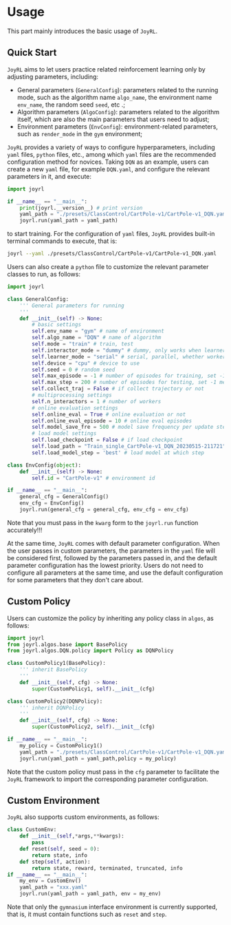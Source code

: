 # Usage

This part mainly introduces the basic usage of `JoyRL`.

## Quick Start

`JoyRL` aims to let users practice related reinforcement learning only by adjusting parameters, including:

* General parameters (`GeneralConfig`): parameters related to the running mode, such as the algorithm name `algo_name`, the environment name `env_name`, the random seed `seed`, etc .;
* Algorithm parameters (`AlgoConfig`): parameters related to the algorithm itself, which are also the main parameters that users need to adjust;
* Environment parameters (`EnvConfig`): environment-related parameters, such as `render_mode` in the `gym` environment;

`JoyRL` provides a variety of ways to configure hyperparameters, including `yaml` files, `python` files, etc., among which `yaml` files are the recommended configuration method for novices. Taking `DQN` as an example, users can create a new `yaml` file, for example `DQN.yaml`, and configure the relevant parameters in it, and execute:

```python
import joyrl

if __name__ == "__main__":
    print(joyrl.__version__) # print version
    yaml_path = "./presets/ClassControl/CartPole-v1/CartPole-v1_DQN.yaml"
    joyrl.run(yaml_path = yaml_path)
```

to start training. For the configuration of `yaml` files, `JoyRL` provides built-in terminal commands to execute, that is:

```bash
joyrl --yaml ./presets/ClassControl/CartPole-v1/CartPole-v1_DQN.yaml
```

Users can also create a `python` file to customize the relevant parameter classes to run, as follows:

```python
import joyrl

class GeneralConfig:
    ''' General parameters for running
    '''
    def __init__(self) -> None:
        # basic settings
        self.env_name = "gym" # name of environment
        self.algo_name = "DQN" # name of algorithm
        self.mode = "train" # train, test
        self.interactor_mode = "dummy" # dummy, only works when learner_mode is serial
        self.learner_mode = "serial" # serial, parallel, whether workers and learners are in parallel
        self.device = "cpu" # device to use
        self.seed = 0 # random seed
        self.max_episode = -1 # number of episodes for training, set -1 to keep running
        self.max_step = 200 # number of episodes for testing, set -1 means unlimited steps
        self.collect_traj = False # if collect trajectory or not
        # multiprocessing settings
        self.n_interactors = 1 # number of workers
        # online evaluation settings
        self.online_eval = True # online evaluation or not
        self.online_eval_episode = 10 # online eval episodes
        self.model_save_fre = 500 # model save frequency per update step
        # load model settings
        self.load_checkpoint = False # if load checkpoint
        self.load_path = "Train_single_CartPole-v1_DQN_20230515-211721" # path to load model
        self.load_model_step = 'best' # load model at which step

class EnvConfig(object):
    def __init__(self) -> None:
        self.id = "CartPole-v1" # environment id

if __name__ == "__main__":
    general_cfg = GeneralConfig()
    env_cfg = EnvConfig()
    joyrl.run(general_cfg = general_cfg, env_cfg = env_cfg)
```

Note that you must pass in the `kwarg` form to the `joyrl.run` function accurately!!!

At the same time, `JoyRL` comes with default parameter configuration. When the user passes in custom parameters, the parameters in the `yaml` file will be considered first, followed by the parameters passed in, and the default parameter configuration has the lowest priority. Users do not need to configure all parameters at the same time, and use the default configuration for some parameters that they don't care about.

## Custom Policy

Users can customize the policy by inheriting any policy class in `algos`, as follows:

```python
import joyrl
from joyrl.algos.base import BasePolicy
from joyrl.algos.DQN.policy import Policy as DQNPolicy

class CustomPolicy1(BasePolicy):
    ''' inherit BasePolicy
    '''
    def __init__(self, cfg) -> None:
        super(CustomPolicy1, self).__init__(cfg)

class CustomPolicy2(DQNPolicy):
    ''' inherit DQNPolicy
    '''
    def __init__(self, cfg) -> None:
        super(CustomPolicy2, self).__init__(cfg)

if __name__ == "__main__":
    my_policy = CustomPolicy1()
    yaml_path = "./presets/ClassControl/CartPole-v1/CartPole-v1_DQN.yaml"
    joyrl.run(yaml_path = yaml_path,policy = my_policy)
```

Note that the custom policy must pass in the `cfg` parameter to facilitate the `JoyRL` framework to import the corresponding parameter configuration.

## Custom Environment

`JoyRL` also supports custom environments, as follows:

```python
class CustomEnv:
    def __init__(self,*args,**kwargs):
        pass
    def reset(self, seed = 0):
        return state, info
    def step(self, action):
        return state, reward, terminated, truncated, info
if __name__ == "__main__":
    my_env = CustomEnv()
    yaml_path = "xxx.yaml"
    joyrl.run(yaml_path = yaml_path, env = my_env)
```

Note that only the `gymnasium` interface environment is currently supported, that is, it must contain functions such as `reset` and `step`.

